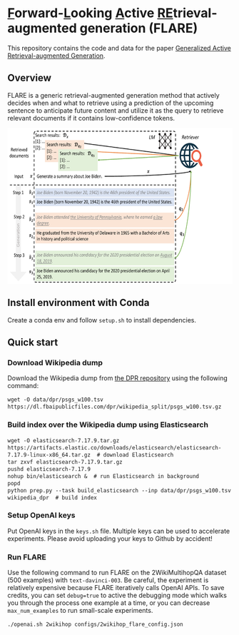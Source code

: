 # <ins>F</ins>orward-<ins>L</ins>ooking <ins>A</ins>ctive <ins>RE</ins>trieval-augmented generation (FLARE)

This repository contains the code and data for the paper
[Generalized Active Retrieval-augmented Generation](http://jzb.vanpersie.cc/).

## Overview

FLARE is a generic retrieval-augmented generation method that actively decides when and what to retrieve using a prediction of the upcoming sentence to anticipate future content and utilize it as the query to retrieve relevant documents if it contains low-confidence tokens.

<p align="center">
  <img align="middle" src="res/flare.pdf" height="350" alt="FLARE"/>
</p>

## Install environment with Conda
Create a conda env and follow `setup.sh` to install dependencies.

## Quick start

### Download Wikipedia dump
Download the Wikipedia dump from [the DPR repository](https://github.com/facebookresearch/DPR/blob/main/dpr/data/download_data.py#L32) using the following command:
```shell
wget -O data/dpr/psgs_w100.tsv https://dl.fbaipublicfiles.com/dpr/wikipedia_split/psgs_w100.tsv.gz
```

### Build index over the Wikipedia dump using Elasticsearch
```shell
wget -O elasticsearch-7.17.9.tar.gz https://artifacts.elastic.co/downloads/elasticsearch/elasticsearch-7.17.9-linux-x86_64.tar.gz  # download Elasticsearch
tar zxvf elasticsearch-7.17.9.tar.gz
pushd elasticsearch-7.17.9
nohup bin/elasticsearch &  # run Elasticsearch in background
popd
python prep.py --task build_elasticsearch --inp data/dpr/psgs_w100.tsv wikipedia_dpr  # build index
```

### Setup OpenAI keys
Put OpenAI keys in the `keys.sh` file.
Multiple keys can be used to accelerate experiments.
Please avoid uploading your keys to Github by accident!

### Run FLARE
Use the following command to run FLARE on the 2WikiMultihopQA dataset (500 examples) with `text-davinci-003`. Be careful, the experiment is relatively expensive because FLARE iteratively calls OpenAI APIs. To save credits, you can set `debug=true` to active the debugging mode which walks you through the process one example at a time, or you can decrease `max_num_examples` to run small-scale experiments.
```shell
./openai.sh 2wikihop configs/2wikihop_flare_config.json
```
